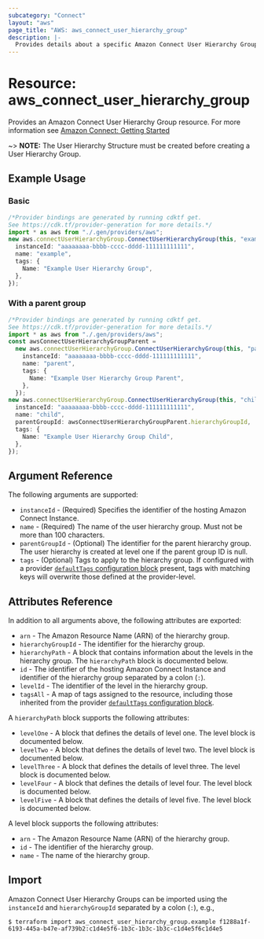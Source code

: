 ```yaml
---
subcategory: "Connect"
layout: "aws"
page_title: "AWS: aws_connect_user_hierarchy_group"
description: |-
  Provides details about a specific Amazon Connect User Hierarchy Group
---
```


# Resource: aws\_connect\_user\_hierarchy\_group

Provides an Amazon Connect User Hierarchy Group resource. For more information see
[Amazon Connect: Getting Started](https://docs.aws.amazon.com/connect/latest/adminguide/amazon-connect-get-started.html)

\~> **NOTE:** The User Hierarchy Structure must be created before creating a User Hierarchy Group.

## Example Usage

### Basic

```typescript
/*Provider bindings are generated by running cdktf get.
See https://cdk.tf/provider-generation for more details.*/
import * as aws from "./.gen/providers/aws";
new aws.connectUserHierarchyGroup.ConnectUserHierarchyGroup(this, "example", {
  instanceId: "aaaaaaaa-bbbb-cccc-dddd-111111111111",
  name: "example",
  tags: {
    Name: "Example User Hierarchy Group",
  },
});

```

### With a parent group

```typescript
/*Provider bindings are generated by running cdktf get.
See https://cdk.tf/provider-generation for more details.*/
import * as aws from "./.gen/providers/aws";
const awsConnectUserHierarchyGroupParent =
  new aws.connectUserHierarchyGroup.ConnectUserHierarchyGroup(this, "parent", {
    instanceId: "aaaaaaaa-bbbb-cccc-dddd-111111111111",
    name: "parent",
    tags: {
      Name: "Example User Hierarchy Group Parent",
    },
  });
new aws.connectUserHierarchyGroup.ConnectUserHierarchyGroup(this, "child", {
  instanceId: "aaaaaaaa-bbbb-cccc-dddd-111111111111",
  name: "child",
  parentGroupId: awsConnectUserHierarchyGroupParent.hierarchyGroupId,
  tags: {
    Name: "Example User Hierarchy Group Child",
  },
});

```

## Argument Reference

The following arguments are supported:

* `instanceId` - (Required) Specifies the identifier of the hosting Amazon Connect Instance.
* `name` - (Required) The name of the user hierarchy group. Must not be more than 100 characters.
* `parentGroupId` - (Optional) The identifier for the parent hierarchy group. The user hierarchy is created at level one if the parent group ID is null.
* `tags` - (Optional) Tags to apply to the hierarchy group. If configured with a provider
  [`defaultTags` configuration block](https://registry.terraform.io/providers/hashicorp/aws/latest/docs#default_tags-configuration-block) present, tags with matching keys will overwrite those defined at the provider-level.

## Attributes Reference

In addition to all arguments above, the following attributes are exported:

* `arn` - The Amazon Resource Name (ARN) of the hierarchy group.
* `hierarchyGroupId` - The identifier for the hierarchy group.
* `hierarchyPath` - A block that contains information about the levels in the hierarchy group. The `hierarchyPath` block is documented below.
* `id` - The identifier of the hosting Amazon Connect Instance and identifier of the hierarchy group
  separated by a colon (`:`).
* `levelId` - The identifier of the level in the hierarchy group.
* `tagsAll` - A map of tags assigned to the resource, including those inherited from the provider [`defaultTags` configuration block](https://registry.terraform.io/providers/hashicorp/aws/latest/docs#default_tags-configuration-block).

A `hierarchyPath` block supports the following attributes:

* `levelOne` - A block that defines the details of level one. The level block is documented below.
* `levelTwo` - A block that defines the details of level two. The level block is documented below.
* `levelThree` - A block that defines the details of level three. The level block is documented below.
* `levelFour` - A block that defines the details of level four. The level block is documented below.
* `levelFive` - A block that defines the details of level five. The level block is documented below.

A level block supports the following attributes:

* `arn` -  The Amazon Resource Name (ARN) of the hierarchy group.
* `id` -  The identifier of the hierarchy group.
* `name` - The name of the hierarchy group.

## Import

Amazon Connect User Hierarchy Groups can be imported using the `instanceId` and `hierarchyGroupId` separated by a colon (`:`), e.g.,

```console
$ terraform import aws_connect_user_hierarchy_group.example f1288a1f-6193-445a-b47e-af739b2:c1d4e5f6-1b3c-1b3c-1b3c-c1d4e5f6c1d4e5
```
